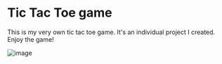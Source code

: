 # Tic Tac Toe game

This is my very own tic tac toe game. It's an individual project I created. Enjoy the game!

![image](https://user-images.githubusercontent.com/87031922/158922011-25f7147e-e23b-4f3e-ba62-c271da6bebb4.png)


